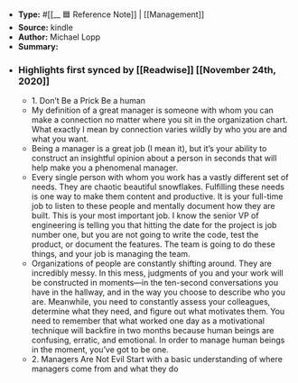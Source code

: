 - **Type:** #[[__ 🟦  Reference Note]] | [[Management]]
- **Source:**  kindle
- **Author:** Michael Lopp
- **Summary:**
- ### Highlights first synced by [[Readwise]] [[November 24th, 2020]]
    - 1. Don’t Be a Prick Be a human 
    - My definition of a great manager is someone with whom you can make a connection no matter where you sit in the organization chart. What exactly I mean by connection varies wildly by who you are and what you want. 
    - Being a manager is a great job (I mean it), but it’s your ability to construct an insightful opinion about a person in seconds that will help make you a phenomenal manager. 
    - Every single person with whom you work has a vastly different set of needs. They are chaotic beautiful snowflakes. Fulfilling these needs is one way to make them content and productive. It is your full-time job to listen to these people and mentally document how they are built. This is your most important job. I know the senior VP of engineering is telling you that hitting the date for the project is job number one, but you are not going to write the code, test the product, or document the features. The team is going to do these things, and your job is managing the team. 
    - Organizations of people are constantly shifting around. They are incredibly messy. In this mess, judgments of you and your work will be constructed in moments—in the ten-second conversations you have in the hallway, and in the way you choose to describe who you are. Meanwhile, you need to constantly assess your colleagues, determine what they need, and figure out what motivates them. You need to remember that what worked one day as a motivational technique will backfire in two months because human beings are confusing, erratic, and emotional. In order to manage human beings in the moment, you’ve got to be one. 
    - 2. Managers Are Not Evil Start with a basic understanding of where managers come from and what they do 
